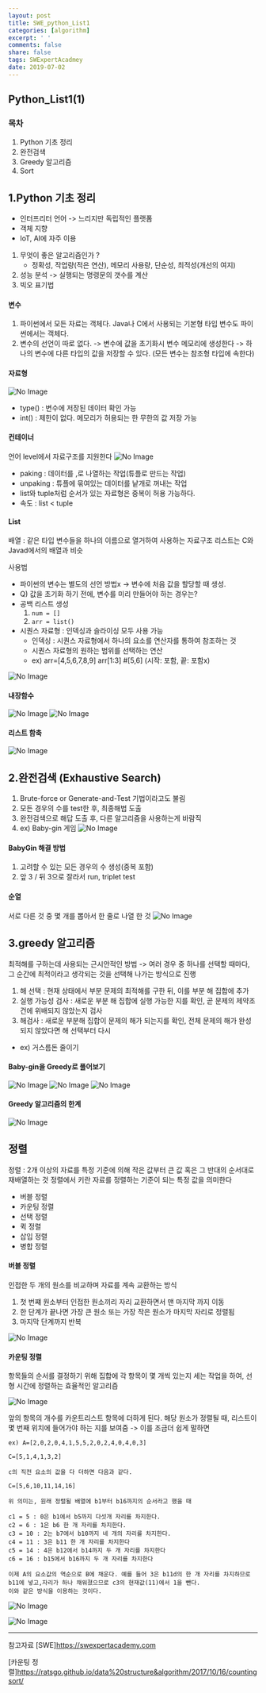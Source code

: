 ```yaml
---
layout: post
title: SWE_python_List1
categories: [algorithm]
excerpt: ' '
comments: false
share: false
tags: SWExpertAcadmey
date: 2019-07-02
---
```


## Python_List1(1)

### 목차

1. Python 기초 정리
2. 완전검색
3. Greedy 알고리즘
4. Sort

## 1.Python 기초 정리

- 인터프리터 언어 -> 느리지만 독립적인 플랫폼
- 객체 지향
- IoT, AI에 자주 이용

1. 무엇이 좋은 알고리즘인가 ?
   - 정확성, 작업량(적은 연산), 메모리 사용량, 단순성, 최적성(개선의 여지)
2. 성능 분석 -> 실행되는 명령문의 갯수를 계산
3. 빅오 표기법

#### 변수

1. 파이썬에서 모든 자료는 객체다. Java나 C에서 사용되는 기본형 타입 변수도 파이썬에서는 객체다.
2. 변수의 선언이 따로 없다. -> 변수에 값을 초기화시 변수 메모리에 생성한다 -> 하나의 변수에 다른 타입의 값을 저장할 수 있다. (모든 변수는 참조형 타입에 속한다)

#### 자료형

![No Image](/assets/posts/20190701/1.png)

- type() : 변수에 저장된 데이터 확인 가능
- int() : 제한이 없다. 메모리가 허용되는 한 무한의 값 저장 가능

#### 컨테이너

언어 level에서 자료구조를 지원한다
![No Image](/assets/posts/20190701/2.png)

- paking : 데이터를 ,로 나열하는 작업(튜플로 만드는 작업)
- unpaking : 튜플에 묶여있는 데이터를 낱개로 꺼내는 작업
- list와 tuple처럼 순서가 있는 자료형은 중복이 허용 가능하다.
- 속도 : list < tuple

#### List

배열 : 같은 타입 변수들을 하나의 이름으로 열거하여 사용하는 자료구조
리스트는 C와 Javad에서의 배열과 비슷

사용법

- 파이썬의 변수는 별도의 선언 방법x -> 변수에 처음 값을 할당할 때 생성.
- Q) 값을 초기화 하기 전에, 변수를 미리 만들어야 하는 경우는?
- 공백 리스트 생성
  1. `num = []`
  2. `arr = list()`
- 시퀀스 자료형 : 인덱싱과 슬라이싱 모두 사용 가능
  - 인덱싱 : 시퀀스 자료형에서 하나의 요소를 연산자를 통하여 참조하는 것
  - 시퀀스 자료형의 원하는 범위를 선택하는 연산
  - ex) arr=[4,5,6,7,8,9] arr[1:3] #[5,6] (시작: 포함, 끝: 포함x)

![No Image](/assets/posts/20190701/3.png)

#### 내장함수

![No Image](/assets/posts/20190701/4.png)
![No Image](/assets/posts/20190701/5.png)

#### 리스트 함축

![No Image](/assets/posts/20190701/6.png)

## 2.완전검색 (Exhaustive Search)

1. Brute-force or Generate-and-Test 기법이라고도 불림
2. 모든 경우의 수를 test한 후, 최종해법 도출
3. 완전검색으로 해답 도출 후, 다른 알고리즘을 사용하는게 바람직
4. ex) Baby-gin 게임
   ![No Image](/assets/posts/20190701/7.png)

#### BabyGin 해결 방법

1. 고려할 수 있는 모든 경우의 수 생성(중복 포함)
2. 앞 3 / 뒤 3으로 잘라서 run, triplet test

#### 순열

서로 다른 것 중 몇 개를 뽑아서 한 줄로 나열 한 것
![No Image](/assets/posts/20190701/8.png)

## 3.greedy 알고리즘

최적해를 구하는데 사용되는 근시안적인 방법
-> 여러 경우 중 하나를 선택할 때마다, 그 순간에 최적이라고 생각되는 것을 선택해 나가는 방식으로 진행

1. 해 선택 : 현재 상태에서 부분 문제의 최적해를 구한 뒤, 이를 부분 해 집합에 추가
2. 실행 가능성 검사 : 새로운 부분 해 집합에 실행 가능한 지를 확인, 곧 문제의 제약조건에 위배되지 않았는지 검사
3. 해검사 : 새로운 부분해 집합이 문제의 해가 되는지를 확인, 전체 문제의 해가 완성 되지 않았다면 해 선택부터 다시

- ex) 거스름돈 줄이기

#### Baby-gin을 Greedy로 풀어보기

![No Image](/assets/posts/20190701/9.png)
![No Image](/assets/posts/20190701/10.png)
![No Image](/assets/posts/20190701/11.png)

#### Greedy 알고리즘의 한계

![No Image](/assets/posts/20190701/12.png)

## 정렬

정렬 : 2개 이상의 자료를 특정 기준에 의해 작은 값부터 큰 값 혹은 그 반대의 순서대로 재배열하는 것
정렬에서 키란 자료를 정렬하는 기준이 되는 특정 값을 의미한다

- 버블 정렬
- 카운팅 정렬
- 선택 정렬
- 퀵 정렬
- 삽입 정렬
- 병합 정렬

#### 버블 정렬

인접한 두 개의 원소를 비교하며 자료를 계속 교환하는 방식

1. 첫 번쨰 원소부터 인접한 원소끼리 자리 교환하면서 맨 마지막 까지 이동
2. 한 단계가 끝나면 가장 큰 원소 또는 가장 작은 원소가 마지막 자리로 정렬됨
3. 마지막 단계까지 반복

![No Image](/assets/posts/20190702/1.png)

#### 카운팅 정렬

항목들의 순서를 결정하기 위해 집합에 각 항목이 몇 개씩 있는지 세는 작업을 하여, 선형 시간에 정렬하는 효율적인 알고리즘

![No Image](/assets/posts/20190702/2.png)

앞의 항목의 개수를 카운트리스트 항목에 더하게 된다.
해당 원소가 정렬될 때, 리스트이 몇 번째 위치에 들어가야 하는 지를 보여줌
-> 이를 조금더 쉽게 말하면

    ex) A=[2,0,2,0,4,1,5,5,2,0,2,4,0,4,0,3]

    C=[5,1,4,1,3,2]

    c의 직전 요소의 값을 다 더하면 다음과 같다.

    C=[5,6,10,11,14,16]

    위 의미는, 원래 정렬될 배열에 b1부터 b16까지의 순서라고 했을 때

    c1 = 5 : 0은 b1에서 b5까지 다섯개 자리를 차지한다.
    c2 = 6 : 1은 b6 한 개 자리를 차지한다.
    c3 = 10 : 2는 b7에서 b10까지 네 개의 자리를 차지한다.
    c4 = 11 : 3은 b11 한 개 자리를 차지한다
    c5 = 14 : 4은 b12에서 b14까지 두 개 자리를 차지한다
    c6 = 16 : b15에서 b16까지 두 개 자리를 차지한다

    이제 A의 요소값의 역순으로 B에 채운다. 예를 들어 3은 b11d의 한 개 자리를 차지하므로 b11에 넣고,자리가 하나 채워졌으므로 c3의 현재값(11)에서 1을 뺀다.
    이와 같은 방식을 이용하는 것이다.

![No Image](/assets/posts/20190702/3.png)

![No Image](/assets/posts/20190702/4.png)

---

참고자료
[SWE]<https://swexpertacademy.com>

[카운팅 정렬]<https://ratsgo.github.io/data%20structure&algorithm/2017/10/16/countingsort/>
